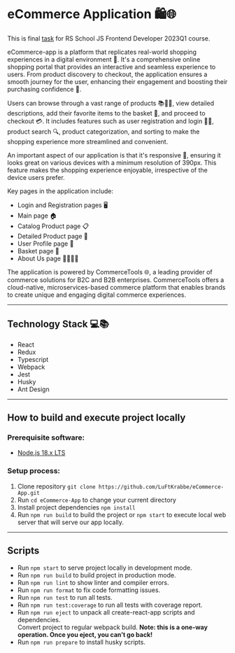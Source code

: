 # eCommerce Application 🛍️🌐

This is final [task](https://github.com/rolling-scopes-school/tasks/blob/master/tasks/eCommerce-Application/Readme.md) for RS School JS Frontend Developer 2023Q1 course.

eCommerce-app is a platform that replicates real-world shopping experiences in a digital environment 🏪. It's a comprehensive online shopping portal that provides an interactive and seamless experience to users. From product discovery to checkout, the application ensures a smooth journey for the user, enhancing their engagement and boosting their purchasing confidence 🚀.

Users can browse through a vast range of products 📚👗👟, view detailed descriptions, add their favorite items to the basket 🛒, and proceed to checkout 💳. It includes features such as user registration and login 📝🔐, product search 🔍, product categorization, and sorting to make the shopping experience more streamlined and convenient.

An important aspect of our application is that it's responsive 📲, ensuring it looks great on various devices with a minimum resolution of 390px. This feature makes the shopping experience enjoyable, irrespective of the device users prefer.

Key pages in the application include:

- Login and Registration pages 🖥️
- Main page 🏠
- Catalog Product page 📋
- Detailed Product page 🔎
- User Profile page 👤
- Basket page 🛒
- About Us page 🙋‍♂️🙋‍♀️

The application is powered by CommerceTools 🌐, a leading provider of commerce solutions for B2C and B2B enterprises. CommerceTools offers a cloud-native, microservices-based commerce platform that enables brands to create unique and engaging digital commerce experiences.

---

## Technology Stack 💻📚

- React
- Redux
- Typescript
- Webpack
- Jest
- Husky
- Ant Design

---

## How to build and execute project locally

### Prerequisite software:

- [Node.js 18.x LTS](https://nodejs.org/)

### Setup process:

1. Clone repository `git clone https://github.com/LuFtKrabbe/eCommerce-App.git`
2. Run `cd eCommerce-App` to change your current directory
3. Install project dependencies `npm install`
4. Run `npm run build` to build the project or `npm start` to execute local web server that will serve our app locally.

---

## Scripts

- Run `npm start` to serve project locally in development mode.
- Run `npm run build` to build project in production mode.
- Run `npm run lint` to show linter and compiler errors.
- Run `npm run format` to fix code formatting issues.
- Run `npm run test` to run all tests.
- Run `npm run test:coverage` to run all tests with coverage report.
- Run `npm run eject` to unpack all create-react-app scripts and dependencies.\
  Convert project to regular webpack build. **Note: this is a one-way operation. Once you eject, you can’t go back!**
- Run `npm run prepare` to install husky scripts.
